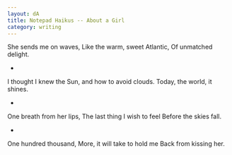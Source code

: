 ```yaml
---
layout: dA
title: Notepad Haikus -- About a Girl
category: writing
---
```


She sends me on waves,
Like the warm, sweet Atlantic,
Of unmatched delight.

*

I thought I knew the
Sun, and how to avoid clouds.
Today, the world, it shines.

*

One breath from her lips,
The last thing I wish to feel
Before the skies fall.

*

One hundred thousand,
More, it will take to hold me
Back from kissing her.
